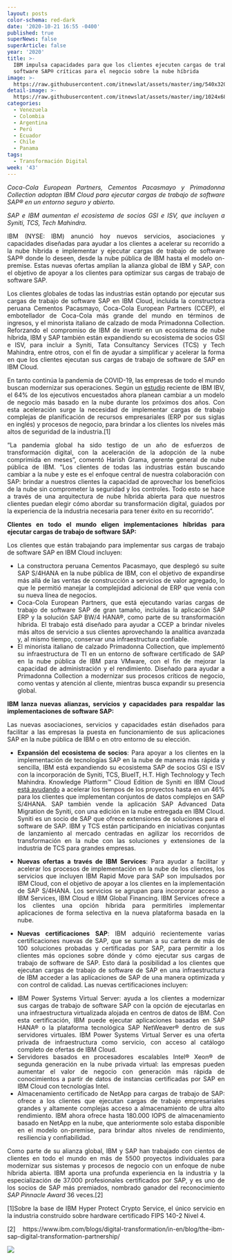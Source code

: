 ```yaml
---
layout: posts
color-schema: red-dark
date: '2020-10-21 16:55 -0400'
published: true
superNews: false
superArticle: false
year: '2020'
title: >-
  IBM impulsa capacidades para que los clientes ejecuten cargas de trabajo de
  software SAP® críticas para el negocio sobre la nube híbrida
image: >-
  https://raw.githubusercontent.com/itnewslat/assets/master/img/540x320/Nube-Publica-p.jpg
detail-image: >-
  https://raw.githubusercontent.com/itnewslat/assets/master/img/1024x680/Nube-Publica-g.jpg
categories:
  - Venezuela
  - Colombia
  - Argentina
  - Perú
  - Ecuador
  - Chile
  - Panama
tags:
  - Transformación Digital
week: '43'
---
```

<p style="text-align: justify;"><em>Coca-Cola European Partners, Cementos Pacasmayo y Primadonna Collection adoptan IBM Cloud para ejecutar cargas de trabajo de software SAP® en un entorno seguro y abierto.</em></p>
<p style="text-align: justify;"><em>SAP e IBM aumentan el ecosistema de socios GSI e ISV, que incluyen a Syniti, TCS, Tech Mahindra.</em></p>
<p style="text-align: justify;">IBM (NYSE: IBM) anunció hoy nuevos servicios, asociaciones y capacidades diseñadas para ayudar a los clientes a acelerar su recorrido a la nube híbrida e implementar y ejecutar cargas de trabajo de software SAP® donde lo deseen, desde la nube pública de IBM hasta el modelo on-premise. Estas nuevas ofertas amplían la alianza global de IBM y SAP, con el objetivo de apoyar a los clientes para optimizar sus cargas de trabajo de software SAP.</p>
<p style="text-align: justify;">Los clientes globales de todas las industrias están optando por ejecutar sus cargas de trabajo de software SAP en IBM Cloud, incluida la constructora peruana Cementos Pacasmayo, Coca-Cola European Partners (CCEP), el embotellador de Coca-Cola más grande del mundo en términos de ingresos, y el minorista italiano de calzado de moda Primadonna Collection. Reforzando el compromiso de IBM de invertir en un ecosistema de nube híbrida, IBM y SAP también están expandiendo su ecosistema de socios GSI e ISV, para incluir a Syniti, Tata Consultancy Services (TCS) y Tech Mahindra, entre otros, con el fin de ayudar a simplificar y acelerar la forma en que los clientes ejecutan sus cargas de trabajo de software de SAP en IBM Cloud.</p>
<p style="text-align: justify;">En tanto continúa la pandemia de COVID-19, las empresas de todo el mundo buscan modernizar sus operaciones. Según un <a href="https://www.ibm.com/downloads/cas/GMVPOWYM">estudio</a> reciente de IBM IBV, el 64% de los ejecutivos encuestados ahora planean cambiar a un modelo de negocio más basado en la nube durante los próximos dos años. Con esta aceleración surge la necesidad de implementar cargas de trabajo complejas de planificación de recursos empresariales (ERP por sus siglas en inglés) y procesos de negocio, para brindar a los clientes los niveles más altos de seguridad de la industria.[1]</p>
<p style="text-align: justify;">“La pandemia global ha sido testigo de un año de esfuerzos de transformación digital, con la aceleración de la adopción de la nube comprimida en meses”, comentó Harish Grama, gerente general de nube pública de IBM. “Los clientes de todas las industrias están buscando cambiar a la nube y este es el enfoque central de nuestra colaboración con SAP: brindar a nuestros clientes la capacidad de aprovechar los beneficios de la nube sin comprometer la seguridad y los controles. Todo esto se hace a través de una arquitectura de nube híbrida abierta para que nuestros clientes puedan elegir cómo abordar su transformación digital, guiados por la experiencia de la industria necesaria para tener éxito en su recorrido”.</p>
<p style="text-align: justify;"><strong>Clientes en todo el mundo eligen implementaciones híbridas para ejecutar cargas de trabajo de software SAP:</strong></p>
<p style="text-align: justify;">Los clientes que están trabajando para implementar sus cargas de trabajo de software SAP en IBM Cloud incluyen:</p>

<ul style="text-align: justify;">
	<li>La constructora peruana Cementos Pacasmayo, que desplegó su suite SAP S/4HANA en la nube pública de IBM, con el objetivo de expandirse más allá de las ventas de construcción a servicios de valor agregado, lo que le permitió manejar la complejidad adicional de ERP que venía con su nueva línea de negocios.</li>
	<li>Coca-Cola European Partners, que está ejecutando varias cargas de trabajo de software SAP de gran tamaño, incluidas la aplicación SAP ERP y la solución SAP BW/4 HANA®, como parte de su transformación híbrida. El trabajo está diseñado para ayudar a CCEP a brindar niveles más altos de servicio a sus clientes aprovechando la analítica avanzada y, al mismo tiempo, conservar una infraestructura confiable.</li>
	<li>El minorista italiano de calzado Primadonna Collection, que implementó su infraestructura de TI en un entorno de software certificado de SAP en la nube pública de IBM para VMware, con el fin de mejorar la capacidad de administración y el rendimiento. Diseñado para ayudar a Primadonna Collection a modernizar sus procesos críticos de negocio, como ventas y atención al cliente, mientras busca expandir su presencia global.</li>
</ul>
<p style="text-align: justify;"><strong>IBM lanza nuevas alianzas, servicios y capacidades para respaldar las implementaciones de software SAP: </strong></p>
<p style="text-align: justify;">Las nuevas asociaciones, servicios y capacidades están diseñados para facilitar a las empresas la puesta en funcionamiento de sus aplicaciones SAP en la nube pública de IBM o en otro entorno de su elección.</p>

<ul style="text-align: justify;">
	<li><strong>Expansión del ecosistema de socios</strong>: Para apoyar a los clientes en la implementación de tecnologías SAP en la nube de manera más rápida y sencilla, IBM está expandiendo su ecosistema SAP de socios GSI e ISV con la incorporación de Syniti, TCS, BlueIT, H.T. High Technology y Tech Mahindra. Knowledge Platform™ Cloud Edition de Syniti en IBM Cloud <a href="https://resources.syniti.com/analyst-reports/idc-business-value-study-white-paper">está ayudando</a> a acelerar los tiempos de los proyectos hasta en un 46% para los clientes que implementan conjuntos de datos complejos en SAP S/4HANA. SAP también vende la aplicación SAP Advanced Data Migration de Syniti, con una edición en la nube entregada en IBM Cloud. Syniti es un socio de SAP que ofrece extensiones de soluciones para el software de SAP. IBM y TCS están participando en iniciativas conjuntas de lanzamiento al mercado centradas en agilizar los recorridos de transformación en la nube con las soluciones y extensiones de la industria de TCS para grandes empresas.</li>
</ul>
<ul style="text-align: justify;">
	<li><strong>Nuevas ofertas a través de IBM Services</strong>: Para ayudar a facilitar y acelerar los procesos de implementación en la nube de los clientes, los servicios que incluyen IBM Rapid Move para SAP son impulsados por IBM Cloud, con el objetivo de apoyar a los clientes en la implementación de SAP S/4HANA. Los servicios se agrupan para incorporar acceso a IBM Services, IBM Cloud e IBM Global Financing. IBM Services ofrece a los clientes una opción híbrida para permitirles implementar aplicaciones de forma selectiva en la nueva plataforma basada en la nube.</li>
</ul>
<ul style="list-style-type: disc; text-align: justify;">
	<li><strong>Nuevas certificaciones SAP</strong>: IBM adquirió recientemente varias certificaciones nuevas de SAP, que se suman a su cartera de más de 100 soluciones probadas y certificadas por SAP, para permitir a los clientes más opciones sobre dónde y cómo ejecutar sus cargas de trabajo de software de SAP. Esto dará la posibilidad a los clientes que ejecutan cargas de trabajo de software de SAP en una infraestructura de IBM acceder a las aplicaciones de SAP de una manera optimizada y con control de calidad. Las nuevas certificaciones incluyen:</li>
</ul>
<ul style="list-style-type: disc; text-align: justify;">
	<li>IBM Power Systems Virtual Server: ayuda a los clientes a modernizar sus cargas de trabajo de software SAP con la opción de ejecutarlas en una infraestructura virtualizada alojada en centros de datos de IBM. Con esta certificación, IBM puede ejecutar aplicaciones basadas en SAP HANA® o la plataforma tecnológica SAP NetWeaver® dentro de sus servidores virtuales. IBM Power Systems Virtual Server es una oferta privada de infraestructura como servicio, con acceso al catálogo completo de ofertas de IBM Cloud.</li>
	<li>Servidores basados ​​en procesadores escalables Intel® Xeon® de segunda generación en la nube privada virtual: las empresas pueden aumentar el valor de negocio con generación más rápida de conocimientos a partir de datos de instancias certificadas por SAP en IBM Cloud con tecnologías Intel.</li>
	<li>Almacenamiento certificado de NetApp para cargas de trabajo de SAP: ofrece a los clientes que ejecutan cargas de trabajo empresariales grandes y altamente complejas acceso a almacenamiento de ultra alto rendimiento. IBM ahora ofrece hasta 180.000 IOPS de almacenamiento basado en NetApp en la nube, que anteriormente solo estaba disponible en el modelo on-premise, para brindar altos niveles de rendimiento, resiliencia y confiabilidad.</li>
</ul>
<p style="text-align: justify;">Como parte de su alianza global, IBM y SAP han trabajado con cientos de clientes en todo el mundo en más de 5500 proyectos individuales para modernizar sus sistemas y procesos de negocio con un enfoque de nube híbrida abierta. IBM aporta una profunda experiencia en la industria y la especialización de 37.000 profesionales certificados por SAP, y es uno de los socios de SAP más premiados, nombrado ganador del reconocimiento <em>SAP Pinnacle Award</em> 36 veces.[2]</p>
<p style="text-align: justify;">[1]Sobre la base de IBM Hyper Protect Crypto Service, el único servicio en la industria construido sobre hardware certificado FIPS 140-2 Nivel 4.</p>
<p style="text-align: justify;">[2] https://www.ibm.com/blogs/digital-transformation/in-en/blog/the-ibm-sap-digital-transformation-partnership/</p>
<img src="https://tracker.metricool.com/c3po.jpg?hash=56f88a41e39ab42c063cc51676587a04"/>